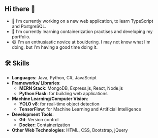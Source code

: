 ## Hi there 👋

- 🔭 I’m currently working on a new web application, to learn TypeScript and PostgreSQL. <br>
- 🌱 I’m currently learning containerization practises and developing my portfolio.
- 😄 I'm an enthusiastic novice at bouldering. I may not know what I'm doing, but I'm having a good time doing it.

## 🛠 Skills
- **Languages**: Java, Python, C#, JavaScript
- **Frameworks/ Libraries**:
  - **MERN Stack**: MongoDB, Express.js, React, Node.js
  - **Python Flask**: for building web applications
- **Machine Learning/Computer Vision**:
  - **YOLO v8**: for real-time object detection
  - **TensorFlow**: for Machine Learning and Artificial Intelligence
- **Development Tools**:
  - **Git**: Version control
  - **Docker**: Containerization
- **Other Web Technologies**: HTML, CSS, Bootstrap, jQuery


